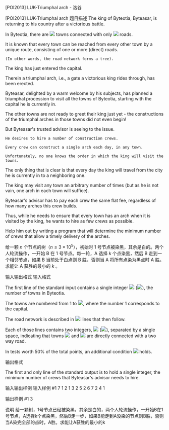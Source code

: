 



[POI2013] LUK-Triumphal arch - 洛谷














[POI2013] LUK-Triumphal arch
题目描述
The king of Byteotia, Byteasar, is returning to his country after a victorious battle.

In Byteotia, there are ![](http://main.edu.pl/images/OI20/luk-en-tex.1.png) towns connected with only ![](http://main.edu.pl/images/OI20/luk-en-tex.2.png) roads.

It is known that every town can be reached from every other town by a unique route,    consisting of one or more (direct) roads.

    (In other words, the road network forms a tree).

The king has just entered the capital.

Therein a triumphal arch, i.e., a gate a victorious king rides through, has been erected.

Byteasar, delighted by a warm welcome by his subjects, has planned a    triumphal procession to visit all the towns of Byteotia, starting with the capital he is currently in.

The other towns are not ready to greet their king just yet -    the constructions of the triumphal arches in those towns did not even begin!

But Byteasar's trusted advisor is seeing to the issue.

    He desires to hire a number of construction crews.

    Every crew can construct a single arch each day, in any town.

    Unfortunately, no one knows the order in which the king will visit the towns.

The only thing that is clear is that every day the king will travel from the city he is currently in to a neighboring one.

The king may visit any town an arbitrary number of times    (but as he is not vain, one arch in each town will suffice).

Byteasar's advisor has to pay each crew the same flat fee, regardless of how many arches this crew builds.

Thus, while he needs to ensure that every town has an arch when it is visited by the king, he wants to hire as few crews as possible.

Help him out by writing a program that will determine the minimum number    of crews that allow a timely delivery of the arches.


给一颗 $n$ 个节点的树（$n \le 3 \times 10^5$），初始时 $1$ 号节点被染黑，其余是白的。两个人轮流操作，一开始 B 在 $1$ 号节点。每一轮，A 选择 $k$ 个点染黑，然后 B 走到一个相邻节点，如果 B 当前处于白点则 B 胜，否则当 A 将所有点染为黑点时 A 胜。求能让 A 获胜的最小的 $k$ 。

输入输出格式
输入格式

The first line of the standard input contains a single integer ![](http://main.edu.pl/images/OI20/luk-en-tex.3.png)    (![](http://main.edu.pl/images/OI20/luk-en-tex.4.png)), the number of towns in Byteotia.

The towns are numbered from 1 to ![](http://main.edu.pl/images/OI20/luk-en-tex.5.png), where the number 1 corresponds to the capital.

The road network is described in ![](http://main.edu.pl/images/OI20/luk-en-tex.6.png) lines that then follow.

Each of those lines contains two integers, ![](http://main.edu.pl/images/OI20/luk-en-tex.7.png)    (![](http://main.edu.pl/images/OI20/luk-en-tex.8.png)), separated by a single space,    indicating that towns ![](http://main.edu.pl/images/OI20/luk-en-tex.9.png) and ![](http://main.edu.pl/images/OI20/luk-en-tex.10.png) are directly connected with a two way road.

In tests worth 50% of the total points, an additional condition ![](http://main.edu.pl/images/OI20/luk-en-tex.11.png) holds.

输出格式

The first and only line of the standard output is to hold a single integer,    the minimum number of crews that Byteasar's advisor needs to hire.

输入输出样例
输入样例 #1
7
1 2
1 3
2 5
2 6
7 2
4 1

输出样例 #1
3

说明
给一颗树，1号节点已经被染黑，其余是白的，两个人轮流操作，一开始B在1号节点，A选择k个点染黑，然后B走一步，如果B能走到A没染的节点则B胜，否则当A染完全部的点时，A胜。求能让A获胜的最小的k






